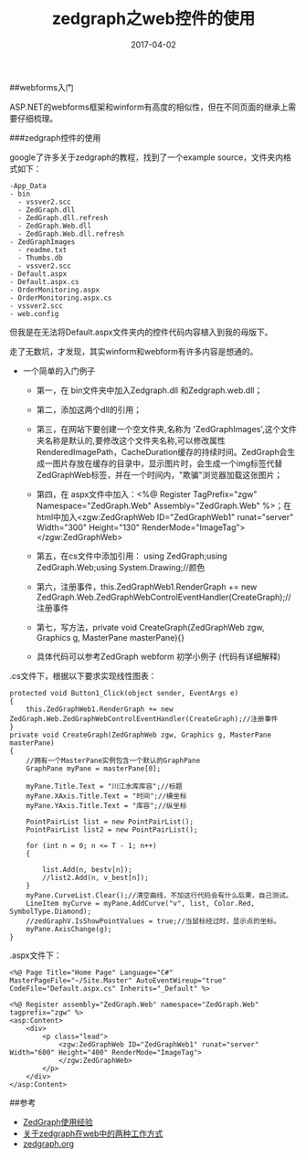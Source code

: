 ﻿---
layout: post
title: "zedgraph之web控件的使用"
date: 2017-04-02 
description: "zedgraph之web控件的使用"
tag: 博客 
---   

##webforms入门

ASP.NET的webforms框架和winform有高度的相似性，但在不同页面的继承上需要仔细梳理。

###zedgraph控件的使用

google了许多关于zedgraph的教程，找到了一个example source，文件夹内格式如下：

	-App_Data
	- bin
	  - vssver2.scc
	  - ZedGraph.dll
	  - ZedGraph.dll.refresh
	  - ZedGraph.Web.dll
	  - ZedGraph.Web.dll.refresh
	- ZedGraphImages
	  - readme.txt
	  - Thumbs.db
	  - vssver2.scc
	- Default.aspx
	- Default.aspx.cs
	- OrderMonitoring.aspx
	- OrderMonitoring.aspx.cs
	- vssver2.scc
	- web.config

但我是在无法将Default.aspx文件夹内的控件代码内容植入到我的母版下。

走了无数坑，才发现，其实winform和webform有许多内容是想通的。

- 一个简单的入门例子 

  - 第一，在 bin文件夹中加入Zedgraph.dll 和Zedgraph.web.dll；

  - 第二，添加这两个dll的引用；

  - 第三，在网站下要创建一个空文件夹,名称为 'ZedGraphImages',这个文件夹名称是默认的,要修改这个文件夹名称,可以修改属性 RenderedImagePath，CacheDuration缓存的持续时间。ZedGraph会生成一图片存放在缓存的目录中，显示图片时，会生成一个img标签代替ZedGraphWeb标签，并在一个时间内，"欺骗"浏览器加载这张图片；

  - 第四，在 aspx文件中加入：<%@ Register TagPrefix="zgw" Namespace="ZedGraph.Web" Assembly="ZedGraph.Web" %>；在html中加入<zgw:ZedGraphWeb ID="ZedGraphWeb1" runat="server" Width="300" Height="130" RenderMode="ImageTag"></zgw:ZedGraphWeb>  

  - 第五，在cs文件中添加引用： using ZedGraph;using ZedGraph.Web;using System.Drawing;//颜色

  - 第六，注册事件，this.ZedGraphWeb1.RenderGraph += new ZedGraph.Web.ZedGraphWebControlEventHandler(CreateGraph);//注册事件

  - 第七，写方法，private void CreateGraph(ZedGraphWeb zgw, Graphics g, MasterPane masterPane){}

  - 具体代码可以参考ZedGraph webform 初学小例子 (代码有详细解释)

.cs文件下，根据以下要求实现线性图表：

	protected void Button1_Click(object sender, EventArgs e)
    {
		this.ZedGraphWeb1.RenderGraph += new ZedGraph.Web.ZedGraphWebControlEventHandler(CreateGraph);//注册事件
	}
	private void CreateGraph(ZedGraphWeb zgw, Graphics g, MasterPane masterPane)
    {
        //拥有一个MasterPane实例包含一个默认的GraphPane
        GraphPane myPane = masterPane[0];

        myPane.Title.Text = "川江水库库容";//标题
        myPane.XAxis.Title.Text = "时间";//横坐标
        myPane.YAxis.Title.Text = "库容";//纵坐标

        PointPairList list = new PointPairList();
        PointPairList list2 = new PointPairList();

        for (int n = 0; n <= T - 1; n++)
        {

            list.Add(n, bestv[n]);
            //list2.Add(n, v_best[n]);
        }
        myPane.CurveList.Clear();//清空曲线，不加这行代码会有什么后果，自己测试。
        LineItem myCurve = myPane.AddCurve("v", list, Color.Red, SymbolType.Diamond);
        //zedGraphV.IsShowPointValues = true;//当鼠标经过时，显示点的坐标。
        myPane.AxisChange(g);
    }

.aspx文件下：

	<%@ Page Title="Home Page" Language="C#" MasterPageFile="~/Site.Master" AutoEventWireup="true" CodeFile="Default.aspx.cs" Inherits="_Default" %>

	<%@ Register assembly="ZedGraph.Web" namespace="ZedGraph.Web" tagprefix="zgw" %>
	<asp:Content>
		<div>
			<p class="lead">
            	<zgw:ZedGraphWeb ID="ZedGraphWeb1" runat="server" Width="600" Height="400" RenderMode="ImageTag">
            	</zgw:ZedGraphWeb>
        	</p>
        </div>
	</asp:Content>

##参考

- [ZedGraph使用经验](http://www.cnblogs.com/gaizai/archive/2010/02/22/1671154.html)
- [关于zedgraph在web中的两种工作方式](http://www.cnblogs.com/xinzaitian/archive/2008/12/10/1352356.html)
- [zedgraph.org](http://ww1.zedgraph.org/)